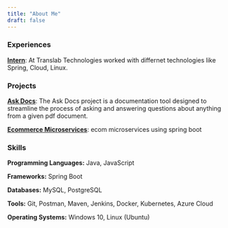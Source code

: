 ```yaml
---
title: "About Me"
draft: false
---
```


### Experiences

[**Intern**](/experiences/intern_translab): At Translab Technologies worked with differnet technologies like Spring, Cloud, Linux.

### Projects

[**Ask Docs**](/projects/ask_docs): The Ask Docs project is a documentation tool designed to streamline the process of asking and answering questions about anything from a given pdf document.

[**Ecommerce Microservices**](/projects/ecommerce_micrservices): ecom microservices using spring boot

### Skills

**Programming Languages:** Java, JavaScript

**Frameworks:** Spring Boot

**Databases:** MySQL, PostgreSQL

**Tools:** Git, Postman, Maven, Jenkins, Docker, Kubernetes, Azure Cloud

**Operating Systems:** Windows 10, Linux (Ubuntu)
